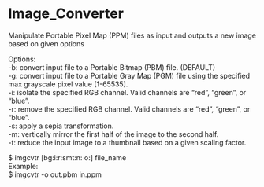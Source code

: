 # Image_Converter
Manipulate Portable Pixel Map (PPM) files as input and outputs a new image based on given options  

Options:  
-b: convert input file to a Portable Bitmap (PBM) file. (DEFAULT)  
-g: convert input file to a Portable Gray Map (PGM) file using the specified max grayscale pixel value [1-65535].  
-i: isolate the specified RGB channel. Valid channels are “red”, “green”, or “blue”.   
-r: remove the specified RGB channel. Valid channels are “red”, “green”, or “blue”.  
-s: apply a sepia transformation.  
-m: vertically mirror the first half of the image to the second half.  
-t: reduce the input image to a thumbnail based on a given scaling factor.  
 
$ imgcvtr [bg:i:r:smt:n: o:] file_name  
Example:  
$ imgcvtr -o out.pbm in.ppm  
